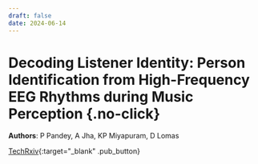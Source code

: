 ```yaml
---
draft: false
date: 2024-06-14 
---
```


# Decoding Listener Identity: Person Identification from High-Frequency EEG Rhythms during Music Perception {.no-click}

**Authors**: P Pandey, A Jha, KP Miyapuram, D Lomas

[TechRxiv](https://www.techrxiv.org/doi/full/10.36227/techrxiv.20502423.v2){:target="_blank" .pub_button}